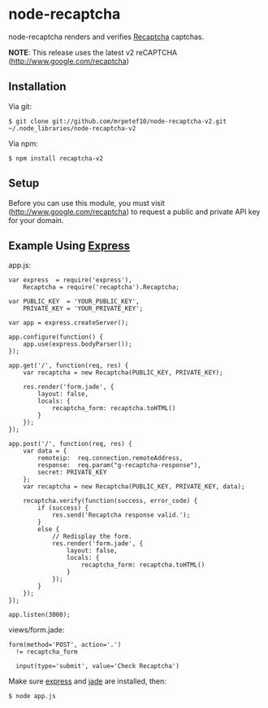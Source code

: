 # node-recaptcha

node-recaptcha renders and verifies [Recaptcha](http://www.google.com/recaptcha) captchas.

**NOTE**: This release uses the latest v2 reCAPTCHA (http://www.google.com/recaptcha)

## Installation

Via git:

    $ git clone git://github.com/mrpetef10/node-recaptcha-v2.git ~/.node_libraries/node-recaptcha-v2

Via npm:

    $ npm install recaptcha-v2

## Setup

Before you can use this module, you must visit (http://www.google.com/recaptcha)
to request a public and private API key for your domain.

## Example Using [Express](http://www.expressjs.com)

app.js:

    var express  = require('express'),
        Recaptcha = require('recaptcha').Recaptcha;

    var PUBLIC_KEY  = 'YOUR_PUBLIC_KEY',
        PRIVATE_KEY = 'YOUR_PRIVATE_KEY';

    var app = express.createServer();

    app.configure(function() {
        app.use(express.bodyParser());
    });

    app.get('/', function(req, res) {
        var recaptcha = new Recaptcha(PUBLIC_KEY, PRIVATE_KEY);

        res.render('form.jade', {
            layout: false,
            locals: {
                recaptcha_form: recaptcha.toHTML()
            }
        });
    });

    app.post('/', function(req, res) {
        var data = {
			remoteip:  req.connection.remoteAddress,
			response:  req.param("g-recaptcha-response"),
			secret: PRIVATE_KEY
        };
        var recaptcha = new Recaptcha(PUBLIC_KEY, PRIVATE_KEY, data);

        recaptcha.verify(function(success, error_code) {
            if (success) {
                res.send('Recaptcha response valid.');
            }
            else {
                // Redisplay the form.
                res.render('form.jade', {
                    layout: false,
                    locals: {
                        recaptcha_form: recaptcha.toHTML()
                    }
                });
            }
        });
    });

    app.listen(3000);

views/form.jade:

    form(method='POST', action='.')
      != recaptcha_form

      input(type='submit', value='Check Recaptcha')

Make sure [express](http://www.expressjs.com) and [jade](http://jade-lang.com)
are installed, then:

    $ node app.js
